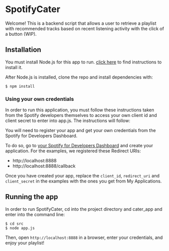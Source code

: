 # SpotifyCater

Welcome! This is a backend script that allows a user to retrieve a playlist with recommended tracks based on recent listening activity with the click of a button (WIP).


## Installation

You must install Node.js for this app to run. [click here](http:/www.nodejs.org/download/) to find instructions to install it. 

After Node.js is installed, clone the repo and install dependencies with:

    $ npm install

### Using your own credentials
In order to run this application, you must follow these instructions taken from the Spotify developers themselves to access your own client id and client secret to enter into app.js. The instructions will follow: 

You will need to register your app and get your own credentials from the Spotify for Developers Dashboard.

To do so, go to [your Spotify for Developers Dashboard](https://beta.developer.spotify.com/dashboard) and create your application. For the examples, we registered these Redirect URIs:

* http://localhost:8888 
* http://localhost:8888/callback

Once you have created your app, replace the `client_id`, `redirect_uri` and `client_secret` in the examples with the ones you get from My Applications.

## Running the app
In order to run SpotifyCater, cd into the project directory and cater_app and enter into the command line:

    $ cd src
    $ node app.js

Then, open `http://localhost:8888` in a browser, enter your credentials, and enjoy your playlist!
